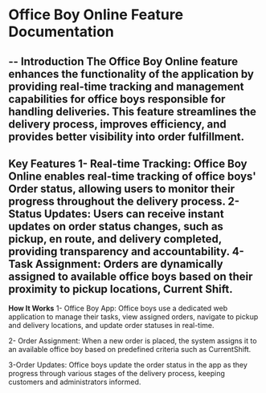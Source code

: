 # Office Boy Online Feature Documentation #
--
**Introduction**
The Office Boy Online feature enhances the functionality of the application by providing real-time tracking and management capabilities for office boys responsible for handling deliveries. This feature streamlines the delivery process, improves efficiency, and provides better visibility into order fulfillment.
--
**Key Features**
1- Real-time Tracking: Office Boy Online enables real-time tracking of office boys' Order status, allowing users to monitor their progress throughout the delivery process.
2- Status Updates: Users can receive instant updates on order status changes, such as pickup, en route, and delivery completed, providing transparency and accountability.
4- Task Assignment: Orders are dynamically assigned to available office boys based on their proximity to pickup locations, Current Shift.
--
**How It Works**
1- Office Boy App: Office boys use a dedicated web application to manage their tasks, view assigned orders, navigate to pickup and delivery locations, and update order statuses in real-time.

2- Order Assignment: When a new order is placed, the system assigns it to an available office boy based on predefined criteria such as CurrentShift.

3-Order Updates: Office boys update the order status in the app as they progress through various stages of the delivery process, keeping customers and administrators informed.
